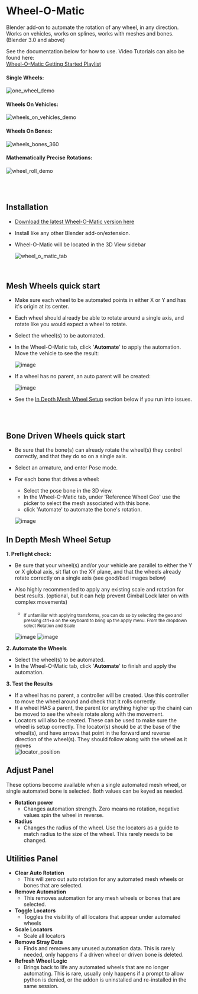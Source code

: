 # Wheel-O-Matic
Blender add-on to automate the rotation of any wheel, in any direction.  
Works on vehicles, works on splines, works with meshes and bones.  
(Blender 3.0 and above)

See the documentation below for how to use. Video Tutorials can also be found here:  
[Wheel-O-Matic Getting Started Playlist](https://www.youtube.com/playlist?list=PLY5_r8hBoCVy7fIXbRdR6SprFaGgF5K8I)


 #### Single Wheels:
 ![one_wheel_demo](https://github.com/user-attachments/assets/2480f7b2-eaab-451c-9092-4c1ab9def830)

 #### Wheels On Vehicles:
 ![wheels_on_vehicles_demo](https://github.com/user-attachments/assets/d1070134-beb8-40aa-9d7e-82dd23334676)

  #### Wheels On Bones:
  ![wheels_bones_360](https://github.com/user-attachments/assets/e878f672-f8ad-4b98-ab0b-31a5859e3b86)


 #### Mathematically Precise Rotations:
![wheel_roll_demo](https://github.com/user-attachments/assets/48008a20-98a7-4f69-be2c-8e0d8ba187f2)

<br>
<br>

## Installation
- [Download the latest Wheel-O-Matic version here](https://github.com/TechArtToolBox/wheel-o-matic/blob/main/wheel_o_matic_v1.0.0.zip)
- Install like any other Blender add-on/extension.
- Wheel-O-Matic will be located in the 3D View sidebar
  
  ![wheel_o_matic_tab](https://github.com/user-attachments/assets/ad9e03ea-c06c-46a7-892f-918fa3375f2e)
<br>

## Mesh Wheels quick start

  - Make sure each wheel to be automated points in either X or Y and has it's origin at its center.
  - Each wheel should already be able to rotate around a single axis, and rotate like you would expect a wheel to rotate. 
  - Select the wheel(s) to be automated.
  - In the Wheel-O-Matic tab, click '**Automate**' to apply the automation. Move the vehicle to see the result:
    
    ![image](https://github.com/user-attachments/assets/191b5f5e-b6ab-4659-98cc-5a8e2f69ed8f)
    
  - If a wheel has no parent, an auto parent will be created:
    
    ![image](https://github.com/user-attachments/assets/f95f182c-2d39-41b4-ab00-73edf9cd2a59)


 - See the [In Depth Mesh Wheel Setup](#In-Depth-Mesh-Wheel-Setup) section below if you run into issues.
<br>
<br>

     


## Bone Driven Wheels quick start
- Be sure that the bone(s) can already rotate the wheel(s) they control correctly, and that they do so on a single axis.
- Select an armature, and enter Pose mode.
- For each bone that drives a wheel:
  - Select the pose bone in the 3D view.
  - In the Wheel-O-Matic tab, under 'Reference Wheel Geo' use the picker to select the mesh associated with this bone.
  - click 'Automate' to automate the bone's rotation.
 
  ![image](https://github.com/user-attachments/assets/681d9130-e7e0-4b8c-b913-c8a0f7e43d4e)

 
  
## In Depth Mesh Wheel Setup
**1. Preflight check:**
  - Be sure that your wheel(s) and/or your vehicle are parallel to either the Y or X global axis, sit flat on the XY plane, and that the wheels already rotate correctly on a single axis (see good/bad images below)
  - Also highly recommended to apply any existing scale and rotation for best results. (optional, but it can help prevent Gimbal Lock later on with complex movements)
    - <sub>If unfamiliar with applying transforms, you can do so by selecting the geo and pressing ctrl+a on the keyboard to bring up the apply menu. From the dropdown select Rotation and Scale</sub>

     ![image](https://github.com/user-attachments/assets/cb4695f1-98cf-46c4-8ede-151ed8db7034)
    ![image](https://github.com/user-attachments/assets/bcda90f1-e15d-4e85-bc38-936dac23d3ed)


**2. Automate the Wheels**
  - Select the wheel(s) to be automated.
  - In the Wheel-O-Matic tab, click '**Automate**' to finish and apply the automation.

**3. Test the Results**
  - If a wheel has no parent, a controller will be created. Use this controller to move the wheel around and check that it rolls correctly.
  - If a wheel HAS a parent, the parent (or anything higher up the chain) can be moved to see the wheels rotate along with the movement.
  - Locators will also be created. These can be used to make sure the wheel is setup correctly. The locator(s) should be at the base of the wheel(s), and have arrows that point in the forward and reverse direction of the wheel(s). They should follow along with the wheel as it moves <br>![locator_position](https://github.com/user-attachments/assets/c6c245f0-7c6e-4b42-9546-d6a96c49c6c4)

    



## Adjust Panel
These options become available when a single automated mesh wheel, or single automated bone is selected. Both values can be keyed as needed.
- **Rotation power**
  - Changes automation strength. Zero means no rotation, negative values spin the wheel in reverse.
- **Radius**
  - Changes the radius of the wheel. Use the locators as a guide to match radius to the size of the wheel. This rarely needs to be changed.
  
## Utilities Panel
  - **Clear Auto Rotation**
    - This will zero out auto rotation for any automated mesh wheels or bones that are selected.
  - **Remove Automation**
    - This removes automation for any mesh wheels or bones that are selected.
  - **Toggle Locators**
    - Toggles the visibility of all locators that appear under automated wheels
  - **Scale Locators**
    - Scale all locators
  - **Remove Stray Data**
    - Finds and removes any unused automation data. This is rarely needed, only happens if a driven wheel or driven bone is deleted.
  - **Refresh Wheel Logic**
    - Brings back to life any automated wheels that are no longer automating. This is rare, usually only happens if a prompt to allow python is denied, or the addon is uninstalled and re-installed in the same session. 



